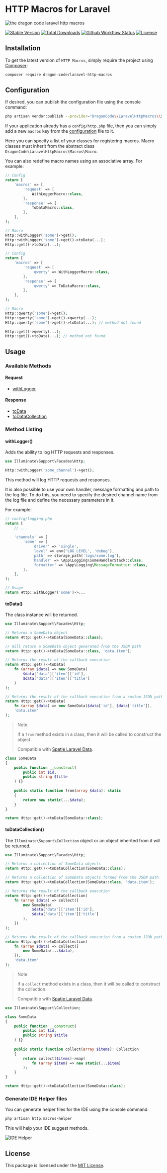 # HTTP Macros for Laravel

![the dragon code laravel http macros](https://preview.dragon-code.pro/the-dragon-code/http-macros.svg?brand=laravel&mode=dark)

[![Stable Version][badge_stable]][link_packagist]
[![Total Downloads][badge_downloads]][link_packagist]
[![Github Workflow Status][badge_build]][link_build]
[![License][badge_license]][link_license]

## Installation

To get the latest version of `HTTP Macros`, simply require the project using [Composer](https://getcomposer.org):

```Bash
composer require dragon-code/laravel-http-macros
```

## Configuration

If desired, you can publish the configuration file using the console command:

```bash
php artisan vendor:publish --provider="DragonCode\\LaravelHttpMacros\\ServiceProvider"
```

If your application already has a `config/http.php` file, then you can simply add a new `macros` key from the
[configuration](config/http.php) file to it.

Here you can specify a list of your classes for registering macros.
Macro classes must inherit from the abstract class `DragonCode\LaravelHttpMacros\Macros\Macro`.

You can also redefine macro names using an associative array. For example:

```php
// Config
return [
    'macros' => [
        'request' => [
            WithLoggerMacro::class,
        ],
        'response' => [
            ToDataMacro::class,
        ],
    ],
];

// Macro
Http::withLogger('some')->get();
Http::withLogger('some')->get()->toData(...);
Http::get()->toData(...);
```
```php
// Config
return [
    'macros' => [
        'request' => [
            'qwerty' => WithLoggerMacro::class,
        ],
        'response' => [
            'qwerty' => ToDataMacro::class,
        ],
    ],
];

// Macro
Http::qwerty('some')->get();
Http::qwerty('some')->get()->qwerty(...);
Http::qwerty('some')->get()->toData(...); // method not found

Http::get()->qwerty(...);
Http::get()->toData(...); // method not found
```

## Usage

### Available Methods

#### Request

- [withLogger](#withlogger)

#### Response

- [toData](#todata)
- [toDataCollection](#todatacollection)

### Method Listing

#### withLogger()

Adds the ability to log HTTP requests and responses.

```php
use Illuminate\Support\Facades\Http;

Http::withLogger('some_channel')->get();
```

This method will log HTTP requests and responses.

It is also possible to use your own handler, message formatting and path to the log file.
To do this, you need to specify the desired channel name from the log file and define the necessary parameters in it.

For example:

```php
// config/logging.php
return [
    // ...
    
    'channels' => [
        'some' => [
            'driver' => 'single',
            'level' => env('LOG_LEVEL', 'debug'),
            'path' => storage_path('logs/some.log'),
            'handler' => \App\Logging\SomeHandlerStack::class,
            'formatter' => \App\Logging\MessageFormatter::class,
        ],
    ],
];

// Usage
return Http::withLogger('some')->...
```

#### toData()

The class instance will be returned.

```php
use Illuminate\Support\Facades\Http;

// Returns a SomeData object
return Http::get()->toData(SomeData::class);

// Will return a SomeData object generated from the JSON path
return Http::get()->toData(SomeData::class, 'data.item');

// Returns the result of the callback execution
return Http::get()->toData(
    fn (array $data) => new SomeData(
        $data['data']['item']['id'],
        $data['data']['item']['title']
    )
);

// Returns the result of the callback execution from a custom JSON path
return Http::get()->toData(
    fn (array $data) => new SomeData($data['id'], $data['title']),
    'data.item'
);
```

> Note
>
> If a `from` method exists in a class, then it will be called to construct the object.
>
> Compatible with [Spatie Laravel Data](https://spatie.be/docs/laravel-data).

```php
class SomeData
{
    public function __construct(
        public int $id,
        public string $title
    ) {}
    
    public static function from(array $data): static
    {
        return new static(...$data);
    }
}

return Http::get()->toData(SomeData::class);
```

#### toDataCollection()

The `Illuminate\Support\Collection` object or an object inherited from it will be returned.

```php
use Illuminate\Support\Facades\Http;

// Returns a collection of SomeData objects
return Http::get()->toDataCollection(SomeData::class);

// Returns a collection of SomeData objects formed from the JSON path
return Http::get()->toDataCollection(SomeData::class, 'data.item');

// Returns the result of the callback execution
return Http::get()->toDataCollection(
    fn (array $data) => collect([
        new SomeData(
            $data['data']['item']['id'],
            $data['data']['item']['title']
        ),
    ])
);

// Returns the result of the callback execution from a custom JSON path
return Http::get()->toDataCollection(
    fn (array $data) => collect([
        new SomeData(...$data),
    ]),
    'data.item'
);
```

> Note
>
> If a `collect` method exists in a class, then it will be called to construct the collection.
>
> Compatible with [Spatie Laravel Data](https://spatie.be/docs/laravel-data).

```php
use Illuminate\Support\Collection;

class SomeData
{
    public function __construct(
        public int $id,
        public string $title
    ) {}
    
    public static function collect(array $items): Collection
    {
        return collect($items)->map(
            fn (array $item) => new static(...$item)
        );
    }
}

return Http::get()->toDataCollection(SomeData::class);
```

### Generate IDE Helper files

You can generate helper files for the IDE using the console command:

```Bash
php artisan http:macros-helper
```

This will help your IDE suggest methods.

![IDE Helper](.github/images/ide-helper.png)

## License

This package is licensed under the [MIT License](LICENSE).


[badge_build]:          https://img.shields.io/github/actions/workflow/status/TheDragonCode/laravel-http-macros/phpunit.yml?style=flat-square

[badge_downloads]:      https://img.shields.io/packagist/dt/dragon-code/laravel-http-macros.svg?style=flat-square

[badge_license]:        https://img.shields.io/packagist/l/dragon-code/laravel-http-macros.svg?style=flat-square

[badge_stable]:         https://img.shields.io/github/v/release/TheDragonCode/laravel-http-macros?label=packagist&style=flat-square

[link_build]:           https://github.com/TheDragonCode/laravel-http-macros/actions

[link_license]:         LICENSE

[link_packagist]:       https://packagist.org/packages/dragon-code/laravel-http-macros
